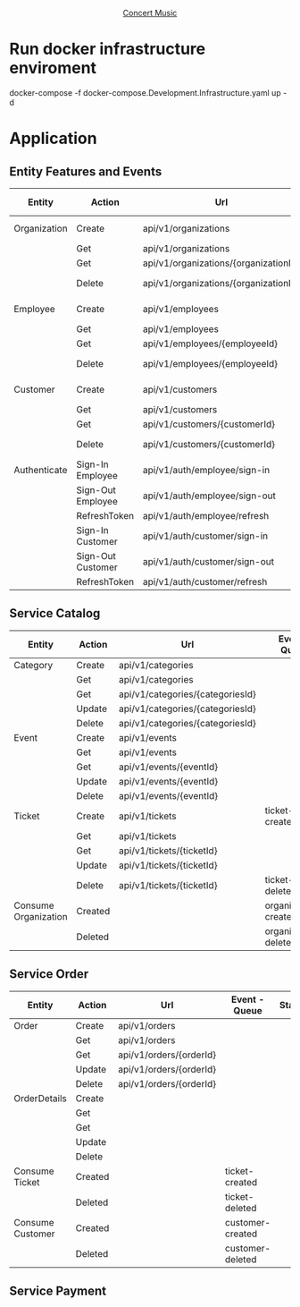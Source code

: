<p align="center">
  <a href="#bulb-about">Concert Music</a>
</p>

# Run docker infrastructure enviroment
docker-compose -f docker-compose.Development.Infrastructure.yaml up -d

# Application
## Entity Features and Events

| Entity        | Action           | Url                                                | Event - Queue          | Status  |
|---------------|------------------|----------------------------------------------------|------------------------|---------|
| Organization  | Create           | api/v1/organizations                               | organization-created   | pass    |
|               | Get              | api/v1/organizations                               |                        | pass    |
|               | Get              | api/v1/organizations/{organizationId}              |                        | pass    |
|               | Delete           | api/v1/organizations/{organizationId}              | organization-deleted   | pass    |
| Employee      | Create           | api/v1/employees                                   | employee-created       | pass    |
|               | Get              | api/v1/employees                                   |                        |         |
|               | Get              | api/v1/employees/{employeeId}                      |                        | pass    |
|               | Delete           | api/v1/employees/{employeeId}                      | employee-deleted       | pass    |
| Customer      | Create           | api/v1/customers                                   | customer-created       | pass    |
|               | Get              | api/v1/customers                                   |                        | pass    |
|               | Get              | api/v1/customers/{customerId}                      |                        | pass    |
|               | Delete           | api/v1/customers/{customerId}                      | customer-deleted       | pass    |
| Authenticate  | Sign-In Employee | api/v1/auth/employee/sign-in                       |                        | pass    |
|               | Sign-Out Employee| api/v1/auth/employee/sign-out                      |                        | pass    |
|               | RefreshToken     | api/v1/auth/employee/refresh                       |                        | pass    |
|               | Sign-In Customer | api/v1/auth/customer/sign-in                       |                        | pass    |
|               | Sign-Out Customer| api/v1/auth/customer/sign-out                      |                        | pass    |
|               | RefreshToken     | api/v1/auth/customer/refresh                       |                        | pass    |

## Service Catalog

| Entity              | Action           | Url                                                | Event - Queue          | Status  |
|---------------------|------------------|----------------------------------------------------|------------------------|---------|
| Category            | Create           | api/v1/categories                                  |                        | pass    |
|                     | Get              | api/v1/categories                                  |                        | pass    |
|                     | Get              | api/v1/categories/{categoriesId}                   |                        | pass    |
|                     | Update           | api/v1/categories/{categoriesId}                   |                        | pass    |
|                     | Delete           | api/v1/categories/{categoriesId}                   |                        | pass    |
| Event		          | Create           | api/v1/events									  |                        | pass    |
|                     | Get              | api/v1/events									  |                        | pass	 |
|                     | Get              | api/v1/events/{eventId}							  |                        | pass	 |
|                     | Update           | api/v1/events/{eventId}							  |                        | pass	 |
|                     | Delete           | api/v1/events/{eventId}							  |                        | pass	 |
| Ticket		      | Create           | api/v1/tickets									  | ticket-created         | pass	 |
|                     | Get              | api/v1/tickets									  |                        |   	     |
|                     | Get              | api/v1/tickets/{ticketId}						  |				           |   	     |
|                     | Update           | api/v1/tickets/{ticketId}						  |						   |  	     |
|                     | Delete           | api/v1/tickets/{ticketId}						  | ticket-deleted         | pass    |
|Consume Organization | Created          | 													  | organization-created   | pass	 |
|                     | Deleted          | 													  | organizayion-deleted   | pass  	 |

## Service Order

| Entity           | Action           | Url                                                 | Event - Queue          | Status  |
|------------------|------------------|-----------------------------------------------------|------------------------|---------|
| Order	           | Create           | api/v1/orders                                       |                        |		   |
|                  | Get              | api/v1/orders                                       |                        |		   |
|                  | Get              | api/v1/orders/{orderId}                             |                        |		   |
|                  | Update           | api/v1/orders/{orderId}                             |                        |		   |
|                  | Delete           | api/v1/orders/{orderId}                             |                        |		   |
| OrderDetails	   | Create           | 													|                        |		   |
|                  | Get              | 													|                        | 		   |
|                  | Get              | 													|                        | 		   |
|                  | Update           | 													|                        | 		   |
|                  | Delete           | 													|                        | 		   |
|Consume Ticket    | Created          | 													| ticket-created         | 	       |
|                  | Deleted          | 													| ticket-deleted         |   	   |
|Consume Customer  | Created          | 													| customer-created       | 	       |
|                  | Deleted          | 													| customer-deleted       |   	   |

## Service Payment


